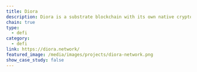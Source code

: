 ```yaml
---
title: Diora
description: Diora is a substrate blockchain with its own native cryptocurrency based on its own unique PoSM consensus.
chain: true
type:
  - defi
category:
  - defi
link: https://diora.network/
featured_image: /media/images/projects/diora-network.png
show_case_study: false
---
```

